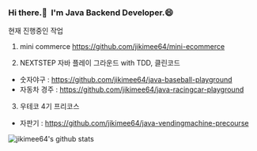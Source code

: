 
<!--
**jikimee64/jikimee64** is a ✨ _special_ ✨ repository because its `README.md` (this file) appears on your GitHub profile.

Here are some ideas to get you started:

- 🔭 I’m currently working on ...
- 🌱 I’m currently learning ...
- 👯 I’m looking to collaborate on ...
- 🤔 I’m looking for help with ...
- 💬 Ask me about ...
- 📫 How to reach me: ...
- 😄 Pronouns: ...
- ⚡ Fun fact: ...
-->

### Hi there.👋 &nbsp;I'm Java Backend Developer.😄

현재 진행중인 작업

1. mini commerce
https://github.com/jikimee64/mini-ecommerce

2. NEXTSTEP 자바 플레이 그라운드 with TDD, 클린코드
- 숫자야구 : https://github.com/jikimee64/java-baseball-playground
- 자동차 경주 : https://github.com/jikimee64/java-racingcar-playground

3. 우테코 4기 프리코스
- 자판기 : https://github.com/jikimee64/java-vendingmachine-precourse

![jikimee64's github stats](https://github-readme-stats.vercel.app/api?username=jikimee64&show_icons=true)




